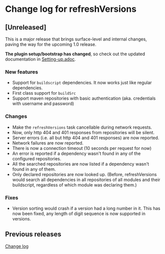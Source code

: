 # Change log for refreshVersions

<!--## Version 0.9.5 (2020-07-13)-->
## [Unreleased]

This is a major release that brings surface-level and internal changes,
paving the way for the upcoming 1.0 release.

**The plugin setup/bootstrap has changed**, so check out the updated documentation in [Setting-up.adoc](docs/Setting-up.adoc).

### New features

- Support for `buildscript` dependencies. It now works just like regular dependencies.
- First class support for `buildSrc`
- Support maven repositories with basic authentication (aka. credentials with username and password)

### Changes
- Make the `refreshVersions` task cancellable during network requests.
- Now, only http 404 and 401 responses from repositories will be silent.
- Server errors (i.e. all but http 404 and 401 responses) are now reported.
- Network failures are now reported.
- There is now a connection timeout (10 seconds per request for now)
- An error is reported if a dependency wasn't found in any of the configured repositories.
- All the searched repositories are now listed if a dependency wasn't found in any of them.
- Only declared repositories are now looked up. (Before, refreshVersions would search all dependencies in all repositories of all modules and their buildscript, regardless of which module was declaring them.)

### Fixes
- Version sorting would crash if a version had a long number in it. This has now been fixed, any length of digit sequence is now supported in versions.

## Previous releases

[Change log](https://github.com/jmfayard/refreshVersions/blob/820a65589ce2e81124789f365a36ababc06bc9e3/CHANGELOG.md)
